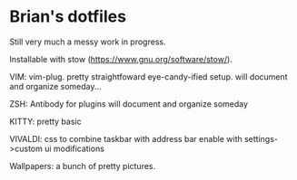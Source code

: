 # Brian's dotfiles


Still very much a messy work in progress.

Installable with stow (https://www.gnu.org/software/stow/).

VIM:
vim-plug. 
pretty straightfoward eye-candy-ified setup.
will document and organize someday...

ZSH:
Antibody for plugins
will document and organize someday

KITTY:
pretty basic

VIVALDI:
css to combine taskbar with address bar
enable with settings->custom ui modifications

Wallpapers:
a bunch of pretty pictures.







